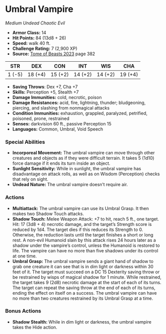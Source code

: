 # Umbral Vampire

*Medium* *Undead* *Chaotic Evil*

- **Armor Class:** 14
- **Hit Points:** 84 (13d8 + 26)
- **Speed:** walk 40 ft.
- **Challenge Rating:** 7 (2,900 XP)
- **Source:** [Tome of Beasts 2023](https://koboldpress.com/kpstore/product/tome-of-beasts-1-2023-edition/) page 382

| STR | DEX | CON | INT | WIS | CHA |
| --- | --- | --- | --- | --- | --- |
| 1 (-5) | 18 (+4) | 15 (+2) | 14 (+2) | 14 (+2) | 19 (+4) |

- **Saving Throws**: Dex +7, Cha +7
- **Skills:** Perception +5, Stealth +7
- **Damage Immunities:** cold, necrotic, poison
- **Damage Resistances:** acid, fire, lightning, thunder; bludgeoning, piercing, and slashing from nonmagical attacks
- **Condition Immunities:** exhaustion, grappled, paralyzed, petrified, poisoned, prone, restrained
- **Senses:** darkvision 60 ft., passive Perception 15
- **Languages:** Common, Umbral, Void Speech
### Special Abilities
- **Incorporeal Movement:** The umbral vampire can move through other creatures and objects as if they were difficult terrain. It takes 5 (1d10) force damage if it ends its turn inside an object.
- **Sunlight Sensitivity:** While in sunlight, the umbral vampire has disadvantage on attack rolls, as well as on Wisdom (Perception) checks that rely on sight.
- **Undead Nature:** The umbral vampire doesn’t require air.
### Actions
- **Multiattack:** The umbral vampire can use its Umbral Grasp. It then makes two Shadow Touch attacks.
- **Shadow Touch:** Melee Weapon Attack: +7 to hit, reach 5 ft., one target. Hit: 17 (3d8 + 4) necrotic damage, and the target’s Strength score is reduced by 1d4. The target dies if this reduces its Strength to 0. Otherwise, the reduction lasts until the target finishes a short or long rest. A non-evil Humanoid slain by this attack rises 24 hours later as a shadow under the vampire’s control, unless the Humanoid is restored to life. The vampire can have no more than five shadows under its control at one time.
- **Umbral Grasp:** The umbral vampire sends a giant hand of shadow to grab one creature it can see that is in dim light or darkness within 30 feet of it. The target must succeed on a DC 15 Dexterity saving throw or be restrained by wisps of magical shadow for 1 minute. While restrained, the target takes 9 (2d8) necrotic damage at the start of each of its turns. The target can repeat the saving throw at the end of each of its turns, ending the effect on itself on a success. The umbral vampire can have no more than two creatures restrained by its Umbral Grasp at a time.
### Bonus Actions
- **Shadow Stealth:** While in dim light or darkness, the umbral vampire takes the Hide action.
